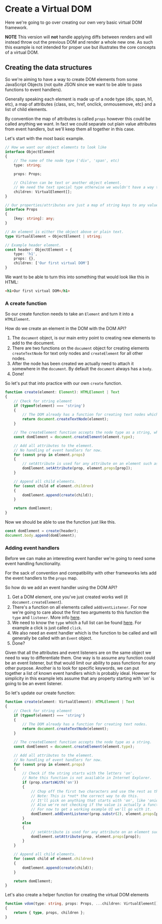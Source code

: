 # Create a Virtual DOM
Here we're going to go over creating our own very basic virtual DOM framework.

**NOTE** This version will **not** handle applying diffs between renders and will instead throw out the previous DOM and render a whole new one. As such this example is not intended for proper use but illustrates the core concepts of a virtual DOM.

## Creating the data structures
So we're aiming to have a way to create DOM elements from some JavaScript Objects (not quite JSON since we want to be able to pass functions to event handlers).

Generally speaking each element is made up of a node type (div, span, h1, etc), a map of attributes {class, src, href, onclick, onmousemove, etc} and a list of child elements.

By convention the map of attributes is called `props` however this could be called anything we want. In fact we could separate out plain value attributes from event handlers, but we'll keep them all together in this case.

Let's start with the most basic example.
```typescript
// How we want our object elements to look like
interface ObjectElement
{
    // The name of the node type ('div', 'span', etc)
    type: string;

    props: Props;

    // Children can be text or another object element.
    // We need the text special type otherwise we wouldn't have a way to specify text.
    children: VirtualElement[];
}

// Our properties/attributes are just a map of string keys to any value at the moment.
interface Props
{
    [key: string]: any;
}

// An element is either the object above or plain text.
type VirtualElement = ObjectElement | string;

// Example header element.
const header: ObjectElement = {
    type: 'h1',
    props: {},
    children: ['Our first virtual DOM']
}
```

We want to be able to turn this into something that would look like this in HTML:

```html
<h1>Our first virtual DOM</h1>
```

### A create function
So our create function needs to take an `Element` and turn it into a `HTMLElement`.

How do we create an element in the DOM with the DOM API?

1. The `document` object, is our main entry point to creating new elements to add to the document.
2. There are two functions on the `document` object for creating elements `createTextNode` for text only nodes and `createElement` for all other nodes.
3. After the node has been created we actually need to attach it somewhere in the `document`. By default the `document` always has a `body`.
4. Done!

So let's put that into practice with our own `create` function.

```typescript
function create(element: Element): HTMLElement | Text
{
    // Check for string element
    if (typeof(element) === 'string')
    {
        // The DOM already has a function for creating text nodes which is returned as type Text.
        return document.createTextNode(element);
    }

    // The createElement function accepts the node type as a string, which is returned as type HTMLElement.
    const domElement = document.createElement(element.type);

    // Add all attributes to the element.
    // No handling of event handlers for now.
    for (const prop in element.props)
    {
        // setAttribute is used for any attribute on an element such as class, value, src, etc.
        domElement.setAttribute(prop, element.props[prop]);
    }

    // Append all child elements.
    for (const child of element.children)
    {
        domElement.append(create(child));
    }

    return domElement;
}
```

Now we should be able to use the function just like this.

```typescript
const domElement = create(header);
document.body.append(domElement);
```

### Adding event handlers
Before we can make an interesting event handler we're going to need some event handling functionality.

For the sack of convention and compatibility with other frameworks lets add the event handlers to the `props` map.

So how do we add an event handler using the DOM API?

1. Get a DOM element, one you've just created works well (it `document.createElement`).
2. There's a function on all elements called `addEventListener`. For now we're going to care about the first two arguments to this function the `type` and `listener`. More info [here](https://developer.mozilla.org/en-US/docs/Web/API/EventTarget/addEventListener).
3. We need to know the `type` which a full list can be found [here](https://developer.mozilla.org/en-US/docs/Web/Events). For example a click is just called `click`.
4. We also need an event handler which is the function to be called and will generally be called with an `Event` object.
5. Done?

Given that all the attributes and event listeners are on the same object we need to way to differentiate them. One way is to assume any function could be an event listener, but that would limit our ability to pass functions for any other purpose. Another is to look for specific keywords, we can put together a list of known event handlers which is probably ideal. However for simplicity in this example lets assume that any property starting with 'on' is going to be an event listener.

So let's update our create function:

```typescript
function create(element: VirtualElement): HTMLElement | Text
{
    // Check for string element
    if (typeof(element) === 'string')
    {
        // The DOM already has a function for creating text nodes.
        return document.createTextNode(element);
    }

    // The createElement function accepts the node type as a string.
    const domElement = document.createElement(element.type);

    // Add all attributes to the element.
    // No handling of event handlers for now.
    for (const prop in element.props)
    {
        // Check if the string starts with the letters 'on'.
        // Note this function is not available in Internet Explorer.
        if (prop.startsWith('on'))
        {
            // Chop off the first two characters and use the rest as the event listener type.
            // Note: This is *not* the correct way to do this.
            // It'll pick on anything that starts with 'on', like 'onion' or 'once'.
            // Also we're not checking if the value is actually a function.
            // For now to get a working example UI we'll go with it.
            domElement.addEventListener(prop.substr(2), element.props[prop]);
        }
        else
        {
            // setAttribute is used for any attribute on an element such as class, value, src, etc.
            domElement.setAttribute(prop, element.props[prop]);
        }
    }

    // Append all child elements.
    for (const child of element.children)
    {
        domElement.append(create(child));
    }

    return domElement;
}
```

Let's also create a helper function for creating the virtual DOM elements

```typescript
function vdom(type: string, props: Props, ...children: VirtualElement[])
{
    return { type, props, children };
}
```